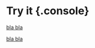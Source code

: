 # Try it {.console}

[bla bla](source://Example2/SweetData)

[bla bla](source://Example2/Parseable)
